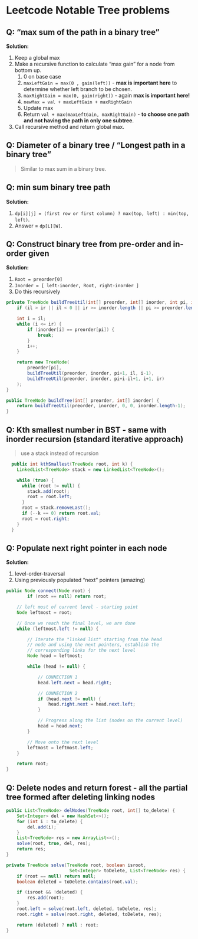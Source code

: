 # Leetcode Notable Tree problems

## Q: “max sum of the path in a binary tree”

__Solution:__

1. Keep a global max
2. Make a recursive function to calculate “max gain” for a node from bottom up.
    1. 0 on base case
    2. `maxLeftGain = max(0 , gain(left))` - __max is important here__ to determine whether left branch to be chosen.
    3. `maxRightGain = max(0, gain(right))` - again __max is important here!__
    4. `newMax = val + maxLeftGain + maxRightGain`
    5. Update max
    6. Return `val + max(maxLeftGain, maxRightGain)` - __to choose one path and not having the path in only one subtree__.
3. Call recursive method and return global max.

## Q: Diameter of a binary tree / “Longest path in a binary tree”

> Similar to max sum in a binary tree.

## Q: min sum binary tree path

__Solution:__

1. `dp[i][j] = (first row or first column) ? max(top, left) : min(top, left)`.
2. Answer = `dp[L][W]`.

## Q: Construct binary tree from pre-order and in-order given

__Solution:__

1. `Root = preorder[0]`
2. `Inorder = [ left-inorder, Root, right-inorder ]`
3. Do this recursively

```java
private TreeNode buildTreeUtil(int[] preorder, int[] inorder, int pi, int il, int ir) {
    if (il > ir || il < 0 || ir >= inorder.length || pi >= preorder.length) return null;

    int i = il;
    while (i <= ir) {
        if (inorder[i] == preorder[pi]) {
            break;
        }
        i++;
    }

    return new TreeNode(
        preorder[pi],
        buildTreeUtil(preorder, inorder, pi+1, il, i-1),
        buildTreeUtil(preorder, inorder, pi+i-il+1, i+1, ir)
    );
}

public TreeNode buildTree(int[] preorder, int[] inorder) {
    return buildTreeUtil(preorder, inorder, 0, 0, inorder.length-1);
}
```

## Q: Kth smallest number in BST - same with inorder recursion (standard iterative approach)

> use a stack instead of recursion

```java
  public int kthSmallest(TreeNode root, int k) {
    LinkedList<TreeNode> stack = new LinkedList<TreeNode>();

    while (true) {
      while (root != null) {
        stack.add(root);
        root = root.left;
      }
      root = stack.removeLast();
      if (--k == 0) return root.val;
      root = root.right;
    }
  }
```

## Q: Populate next right pointer in each node

__Solution:__

1. level-order-traversal
2. Using previously populated “next” pointers (amazing)

```java
public Node connect(Node root) {
        if (root == null) return root;

    // left most of current level - starting point
    Node leftmost = root;

    // Once we reach the final level, we are done
    while (leftmost.left != null) {

        // Iterate the "linked list" starting from the head
        // node and using the next pointers, establish the
        // corresponding links for the next level
        Node head = leftmost;

        while (head != null) {

            // CONNECTION 1
            head.left.next = head.right;

            // CONNECTION 2
            if (head.next != null) {
                head.right.next = head.next.left;
            }

            // Progress along the list (nodes on the current level)
            head = head.next;
        }

        // Move onto the next level
        leftmost = leftmost.left;
    }

    return root;
}
```

## Q: Delete nodes and return forest - all the partial tree formed after deleting linking nodes

```java
public List<TreeNode> delNodes(TreeNode root, int[] to_delete) {
    Set<Integer> del = new HashSet<>();
    for (int i : to_delete) {
        del.add(i);
    }
    List<TreeNode> res = new ArrayList<>();
    solve(root, true, del, res);
    return res;
}

private TreeNode solve(TreeNode root, boolean isroot,
                        Set<Integer> toDelete, List<TreeNode> res) {
    if (root == null) return null;
    boolean deleted = toDelete.contains(root.val);

    if (isroot && !deleted) {
        res.add(root);
    }
    root.left = solve(root.left, deleted, toDelete, res);
    root.right = solve(root.right, deleted, toDelete, res);

    return (deleted) ? null : root;
}
```
